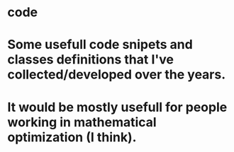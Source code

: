 # code
# Some usefull code snipets and classes definitions that I've collected/developed over the years. 
# It would be mostly usefull for people working in mathematical optimization (I think).
